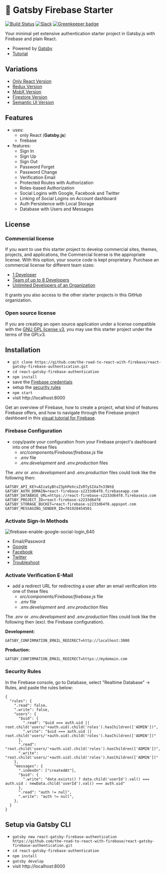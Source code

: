 # 🐣 Gatsby Firebase Starter

[![Build Status](https://travis-ci.org/the-road-to-react-with-firebase/react-gatsby-firebase-authentication.svg?branch=master)](https://travis-ci.org/the-road-to-react-with-firebase/react-gatsby-firebase-authentication) [![Slack](https://slack-the-road-to-learn-react.wieruch.com/badge.svg)](https://slack-the-road-to-learn-react.wieruch.com/) [![Greenkeeper badge](https://badges.greenkeeper.io/the-road-to-react-with-firebase/react-gatsby-firebase-authentication.svg)](https://greenkeeper.io/)

Your minimal yet extensive authentication starter project in Gatsby.js with Firebase and plain React.

* Powered by [Gatsby](https://github.com/gatsbyjs/gatsby)
* [Tutorial](https://www.robinwieruch.de/complete-firebase-authentication-react-tutorial/)

## Variations

* [Only React Version](https://github.com/the-road-to-react-with-firebase/react-firebase-authentication)
* [Redux Version](https://github.com/the-road-to-react-with-firebase/react-redux-firebase-authentication)
* [MobX Version](https://github.com/the-road-to-react-with-firebase/react-mobx-firebase-authentication)
* [Firestore Version](https://github.com/the-road-to-react-with-firebase/react-firestore-authentication)
* [Semantic UI Version](https://github.com/the-road-to-react-with-firebase/react-semantic-ui-firebase-authentication)

## Features

* uses:
  * only React (**Gatsby.js**)
  * firebase
* features:
  * Sign In
  * Sign Up
  * Sign Out
  * Password Forget
  * Password Change
  * Verification Email
  * Protected Routes with Authorization
  * Roles-based Authorization
  * Social Logins with Google, Facebook and Twitter
  * Linking of Social Logins on Account dashboard
  * Auth Persistence with Local Storage
  * Database with Users and Messages

## License

### Commercial license

If you want to use this starter project to develop commercial sites, themes, projects, and applications, the Commercial license is the appropriate license. With this option, your source code is kept proprietary. Purchase an commercial license for different team sizes:

* [1 Developer](https://gum.co/react-with-firebase-starter-pack-developer)
* [Team of up to 8 Developers](https://gum.co/react-with-firebase-starter-pack-team)
* [Unlimited Developers of an Organization](https://gum.co/react-with-firebase-starter-pack-organization)

It grants you also access to the other starter projects in this GitHub organization.

### Open source license

If you are creating an open source application under a license compatible with the [GNU GPL license v3](https://www.gnu.org/licenses/gpl-3.0.html), you may use this starter project under the terms of the GPLv3.

## Installation

* `git clone https://github.com/the-road-to-react-with-firebase/react-gatsby-firebase-authentication.git`
* `cd react-gatsby-firebase-authentication`
* `npm install`
* save the [Firebase credentials](#firebase-configuration)
* setup the [security rules](#security-rules)
* `npm start`
* visit http://localhost:8000

Get an overview of Firebase, how to create a project, what kind of features Firebase offers, and how to navigate through the Firebase project dashboard in this [visual tutorial for Firebase](https://www.robinwieruch.de/firebase-tutorial/).

### Firebase Configuration

* copy/paste your configuration from your Firebase project's dashboard into one of these files
  * *src/components/Firebase/firebase.js* file
  * *.env* file
  * *.env.development* and *.env.production* files

The *.env* or *.env.development* and *.env.production* files could look like the following then:

```
GATSBY_API_KEY=AIzaSyBtxZ3phPeXcsZsRTySIXa7n33NtQ
GATSBY_AUTH_DOMAIN=react-firebase-s2233d64f8.firebaseapp.com
GATSBY_DATABASE_URL=https://react-firebase-s2233d64f8.firebaseio.com
GATSBY_PROJECT_ID=react-firebase-s2233d64f8
GATSBY_STORAGE_BUCKET=react-firebase-s2233d64f8.appspot.com
GATSBY_MESSAGING_SENDER_ID=701928454501
```

### Activate Sign-In Methods

![firebase-enable-google-social-login_640](https://user-images.githubusercontent.com/2479967/49687774-e0a31e80-fb42-11e8-9d8a-4b4c794134e6.jpg)

* Email/Password
* [Google](https://www.robinwieruch.de/react-firebase-social-login/)
* [Facebook](https://www.robinwieruch.de/firebase-facebook-login/)
* [Twitter](https://www.robinwieruch.de/firebase-twitter-login/)
* [Troubleshoot](https://www.robinwieruch.de/react-firebase-social-login/)

### Activate Verification E-Mail

* add a redirect URL for redirecting a user after an email verification into one of these files
  * *src/components/Firebase/firebase.js* file
  * *.env* file
  * *.env.development* and *.env.production* files

The *.env* or *.env.development* and *.env.production* files could look like the following then (excl. the Firebase configuration).

**Development:**

```
GATSBY_CONFIRMATION_EMAIL_REDIRECT=http://localhost:3000
```

**Production:**

```
GATSBY_CONFIRMATION_EMAIL_REDIRECT=https://mydomain.com
```

### Security Rules

In the Firebase console, go to Database, select "Realtime Database" -> Rules, and paste the rules below:

```
{
  "rules": {
    ".read": false,
    ".write": false,
    "users": {
      "$uid": {
        ".read": "$uid === auth.uid || root.child('users/'+auth.uid).child('roles').hasChildren(['ADMIN'])",
        ".write": "$uid === auth.uid || root.child('users/'+auth.uid).child('roles').hasChildren(['ADMIN'])"
      },
      ".read": "root.child('users/'+auth.uid).child('roles').hasChildren(['ADMIN'])",
      ".write": "root.child('users/'+auth.uid).child('roles').hasChildren(['ADMIN'])"
    },
    "messages": {
      ".indexOn": ["createdAt"],
      "$uid": {
        ".write": "data.exists() ? data.child('userId').val() === auth.uid : newData.child('userId').val() === auth.uid"
      },
      ".read": "auth != null",
      ".write": "auth != null",
    },
  }
}
```

## Setup via Gatsby CLI

* `gatsby new react-gatsby-firebase-authentication https://github.com/the-road-to-react-with-firebase/react-gatsby-firebase-authentication.git`
* `cd react-gatsby-firebase-authentication`
* `npm install`
* `gatsby develop`
* visit http://localhost:8000
